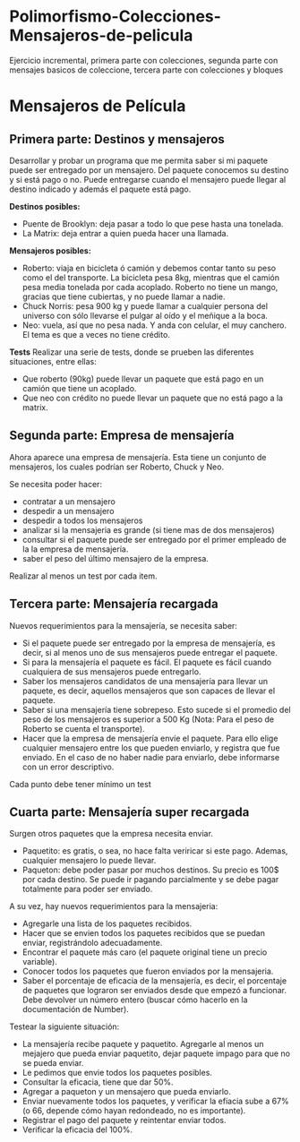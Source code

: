 # Polimorfismo-Colecciones-Mensajeros-de-pelicula
Ejercicio incremental, primera parte con colecciones, segunda parte con mensajes basicos de coleccione, tercera parte con colecciones y bloques

# Mensajeros de Película

## Primera parte: Destinos y mensajeros
Desarrollar y probar un programa que me permita saber si mi paquete puede ser entregado por un mensajero. 
Del paquete conocemos su destino y si está pago o no. Puede entregarse cuando el mensajero puede llegar al destino indicado y además el paquete está pago.

**Destinos posibles:**

- Puente de Brooklyn: deja pasar a todo lo que pese hasta una tonelada.
- La Matrix: deja entrar a quien pueda hacer una llamada.

**Mensajeros posibles:**

- Roberto: viaja en bicicleta ó camión y debemos contar tanto su peso como el del transporte. La bicicleta pesa 8kg, mientras que el camión pesa media tonelada por cada acoplado. Roberto no tiene un mango, gracias que tiene cubiertas, y no puede llamar a nadie.
- Chuck Norris: pesa 900 kg y puede llamar a cualquier persona del universo con sólo llevarse el pulgar al oído y el meñique a la boca.
- Neo: vuela, así que no pesa nada. Y anda con celular, el muy canchero. El tema es que a veces no tiene crédito.

**Tests**
Realizar una serie de tests, donde se prueben las diferentes situaciones, entre ellas:
- Que roberto (90kg) puede llevar un paquete que está pago en un camión que tiene un acoplado.
- Que neo con crédito no puede llevar un paquete que no está pago a la matrix.

## Segunda parte: Empresa de mensajería 
Ahora aparece una empresa de mensajería. Esta tiene un conjunto de mensajeros, los cuales podrían ser Roberto, Chuck y Neo. 

Se necesita poder hacer:
- contratar a un mensajero
- despedir a un mensajero
- despedir a todos los mensajeros
- analizar si la mensajeria es grande (si tiene mas de dos mensajeros)
- consultar si el paquete puede ser entregado por el primer empleado de la la empresa de mensajería. 
- saber el peso del último mensajero de la empresa. 

Realizar al menos un test por cada item.

## Tercera parte: Mensajería  recargada
Nuevos requerimientos para la mensajería, se necesita saber:
- Si el paquete puede ser entregado por la empresa de mensajería, es decir, si al menos uno de sus mensajeros puede entregar el paquete.
- Si para la mensajería el paquete es fácil. El paquete es fácil cuando cualquiera de sus mensajeros puede entregarlo.
- Saber los mensajeros candidatos de una mensajería para llevar un paquete, es decir, aquellos mensajeros que son capaces de llevar el paquete.
- Saber si una mensajería tiene sobrepeso. Esto sucede si el promedio del peso de los mensajeros es superior a 500 Kg (Nota: Para el peso de Roberto se cuenta el transporte).
- Hacer que la empresa de mensajería envíe el paquete. Para ello elige cualquier mensajero entre los que pueden enviarlo, y registra que fue enviado. En el caso de no haber nadie para enviarlo, debe informarse con un error descriptivo.

Cada punto debe tener mínimo un test

## Cuarta parte: Mensajería super recargada
Surgen otros paquetes que la empresa necesita enviar. 
* Paquetito: es gratis, o sea, no hace falta veriricar si este pago. Ademas, cualquier mensajero lo puede llevar.
* Paqueton: debe poder pasar por muchos destinos. Su precio es 100$ por cada destino. Se puede ir pagando parcialmente y se debe pagar totalmente para poder ser enviado.

A su vez, hay nuevos requerimientos para la mensajeria:
- Agregarle una lista de los paquetes recibidos.
- Hacer que se envien todos los paquetes recibidos que se puedan enviar, registrándolo adecuadamente.
- Encontrar el paquete más caro (el paquete original tiene un precio variable).
- Conocer todos los paquetes que fueron enviados por la mensajeria.
- Saber el porcentaje de eficacia de la mensajería, es decir, el porcentaje de paquetes que lograron ser enviados desde que empezó a funcionar. Debe devolver un número entero (buscar cómo hacerlo en la documentación de Number).

Testear la siguiente situación:
- La mensajería recibe paquete y paquetito. Agregarle al menos un mejajero que pueda enviar paquetito, dejar paquete impago para que no se pueda enviar.
- Le pedimos que envie todos los paquetes posibles.
- Consultar la eficacia, tiene que dar 50%.
- Agregar a paqueton y un mensajero que pueda enviarlo. 
- Enviar nuevamente todos los paquetes, y verificar la efiacia sube a 67% (o 66, depende cómo hayan redondeado, no es importante).
- Registrar el pago del paquete y reintentar enviar todos.
- Verificar la eficacia del 100%.
